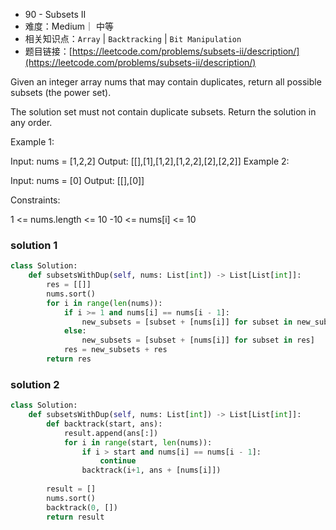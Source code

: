 
* 90 - Subsets II
* 难度：Medium｜ 中等
* 相关知识点：`Array` | `Backtracking` | `Bit Manipulation`
* 题目链接：[https://leetcode.com/problems/subsets-ii/description/](https://leetcode.com/problems/subsets-ii/description/)


Given an integer array nums that may contain duplicates, return all possible 
subsets
 (the power set).

The solution set must not contain duplicate subsets. Return the solution in any order.

 

Example 1:

Input: nums = [1,2,2]
Output: [[],[1],[1,2],[1,2,2],[2],[2,2]]
Example 2:

Input: nums = [0]
Output: [[],[0]]
 

Constraints:

1 <= nums.length <= 10
-10 <= nums[i] <= 10

### solution 1
```python
class Solution:
    def subsetsWithDup(self, nums: List[int]) -> List[List[int]]:
        res = [[]]
        nums.sort()
        for i in range(len(nums)):
            if i >= 1 and nums[i] == nums[i - 1]:
                new_subsets = [subset + [nums[i]] for subset in new_subsets]
            else:
                new_subsets = [subset + [nums[i]] for subset in res]
            res = new_subsets + res
        return res
```

### solution 2
```python
class Solution:
    def subsetsWithDup(self, nums: List[int]) -> List[List[int]]:
        def backtrack(start, ans):
            result.append(ans[:])
            for i in range(start, len(nums)):
                if i > start and nums[i] == nums[i - 1]:
                    continue
                backtrack(i+1, ans + [nums[i]])
    
        result = []
        nums.sort()
        backtrack(0, [])
        return result
```

     
        
```
